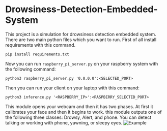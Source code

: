 # Drowsiness-Detection-Embedded-System
This project is a simulation for drowsiness detection embedded system. There are two main python files which you want to run. First of all install requirements with this command.

```pip install requirements.txt```

Now you can run `raspberry_pi_server.py` on your raspberry system with the following command:

```python3 raspberry_pi_server.py '0.0.0.0':<SELECTED_PORT>```

Then you can run your client on your laptop with this command:

```python3 inference.py '<RASPBERRY_IP>':<RASPBERRY_SELECTED_PORT>```

This module opens your webcam and then it has two phases. At first it calibrates your face and then it begins to work. this module outputs one of the following three classes: Drowsy, Alert, and phone. You can detect talking or working with phone, yawning, or sleepy eyes.
![Example](https://drive.google.com/file/d/1DC2z2TCAvN5xIQA3L9dM8W-RWLwh0wZk/view?usp=sharing)
